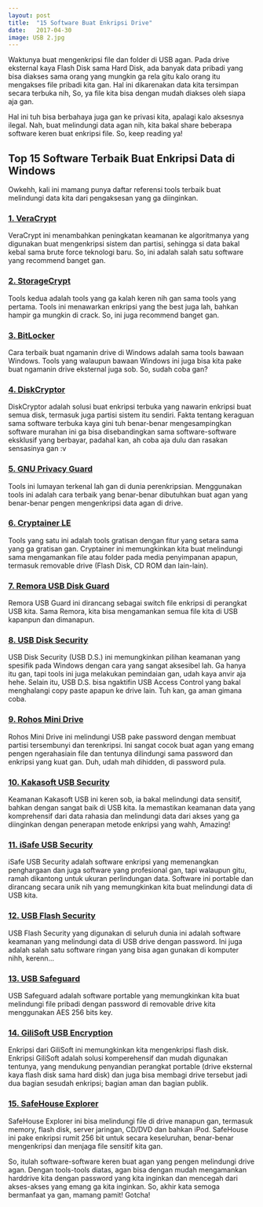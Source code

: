 ```yaml
---
layout: post
title:  "15 Software Buat Enkripsi Drive"
date:   2017-04-30
image: USB 2.jpg
---
```


<p class="intro"><span class="dropcap">W</span>aktunya buat mengenkripsi file dan folder di USB agan. Pada drive eksternal kaya Flash Disk sama Hard Disk, ada banyak data pribadi yang bisa diakses sama orang yang mungkin ga rela gitu kalo orang itu mengakses file pribadi kita gan. Hal ini dikarenakan data kita tersimpan secara terbuka nih, So, ya file kita bisa dengan mudah diakses oleh siapa aja gan.</p>

Hal ini tuh bisa berbahaya juga gan ke privasi kita, apalagi kalo aksesnya ilegal. Nah, buat melindungi data agan nih, kita bakal share beberapa software keren buat enkripsi file. So, keep reading ya!

<h2>Top 15 Software Terbaik Buat Enkripsi Data di Windows</h2>

Owkehh, kali ini mamang punya daftar referensi tools terbaik buat melindungi data kita dari pengaksesan yang ga diinginkan. 

<h3><a href="https://veracrypt.codeplex.com/">1. VeraCrypt</a></h3>

VeraCrypt ini menambahkan peningkatan keamanan ke algoritmanya yang digunakan buat mengenkripsi sistem dan partisi, sehingga si data bakal kebal sama brute force teknologi baru. So, ini adalah salah satu software yang recommend banget gan.

<h3><a href="http://www.storagecrypt.com/">2. StorageCrypt</a></h3>

Tools kedua adalah tools yang ga kalah keren nih gan sama tools yang pertama. Tools ini menawarkan enkripsi yang the best juga lah, bahkan hampir ga mungkin di crack. So, ini juga recommend banget gan.

<h3><a href="/">3. BitLocker</a></h3>

Cara terbaik buat ngamanin drive di Windows adalah sama tools bawaan Windows. Tools yang walaupun bawaan Windows ini juga bisa kita pake buat ngamanin drive eksternal juga sob. So, sudah coba gan?

<h3><a href="https://diskcryptor.net/wiki/Downloads">4. DiskCryptor</a></h3>

DiskCryptor adalah solusi buat enkripsi terbuka yang nawarin enkripsi buat semua disk, termasuk juga partisi sistem itu sendiri. Fakta tentang keraguan sama software terbuka kaya gini tuh benar-benar mengesampingkan software murahan ini ga bisa disebandingkan sama software-software eksklusif yang berbayar, padahal kan, ah coba aja dulu dan rasakan sensasinya gan :v

<h3><a href="https://www.gnupg.org/">5. GNU Privacy Guard</a></h3>

Tools ini lumayan terkenal lah gan di dunia perenkripsian. Menggunakan tools ini adalah cara terbaik yang benar-benar dibutuhkan buat agan yang benar-benar pengen mengenkripsi data agan di drive.

<h3><a href="http://www.cypherix.com/cryptainerle/">6. Cryptainer LE</a></h3>

Tools yang satu ini adalah tools gratisan dengan fitur yang setara sama yang ga gratisan gan. Cryptainer ini memungkinkan kita buat melindungi sama mengamankan file atau folder pada media penyimpanan apapun, termasuk removable drive (Flash Disk, CD ROM dan lain-lain).

<h3><a href="http://remora-usb-disk-guard.en.lo4d.com/">7. Remora USB Disk Guard</a></h3>

Remora USB Guard ini dirancang sebagai switch file enkripsi di perangkat USB kita. Sama Remora, kita bisa mengamankan semua file kita di USB kapanpun dan dimanapun. 

<h3><a href="http://usb-disk-security.soft112.com/">8. USB Disk Security</a></h3>

USB Disk Security (USB D.S.) ini memungkinkan pilihan keamanan yang spesifik pada Windows dengan cara yang sangat aksesibel lah. Ga hanya itu gan, tapi tools ini juga melakukan pemindaian gan, udah kaya anvir aja hehe. Selain itu, USB D.S. bisa ngaktifin USB Access Control yang bakal menghalangi copy paste apapun ke drive lain. Tuh kan, ga aman gimana coba.

<h3><a href="http://www.rohos.com/products/rohos-mini-drive/">9. Rohos Mini Drive</a></h3>

Rohos Mini Drive ini melindungi USB pake password dengan membuat partisi tersembunyi dan terenkripsi. Ini sangat cocok buat agan yang emang pengen ngerahasiain file dan tentunya dilindungi sama password dan enkripsi yang kuat gan. Duh, udah mah dihidden, di password pula.

<h3><a href="http://www.kakasoft.com/usb-security/">10. Kakasoft USB Security</a></h3>

Keamanan Kakasoft USB ini keren sob, ia bakal melindungi data sensitif, bahkan dengan sangat baik di USB kita. Ia memastikan keamanan data yang komprehensif dari data rahasia dan melindungi data dari akses yang ga diinginkan dengan penerapan metode enkripsi yang wahh, Amazing!

<h3><a href="https://www.isafesoft.com/usb-security/">11. iSafe USB Security</a></h3>

iSafe USB Security adalah software enkripsi yang memenangkan penghargaan dan juga software yang profesional gan, tapi walaupun gitu, ramah dikantong untuk ukuran perlindungan data. Software ini portable dan dirancang secara unik nih yang memungkinkan kita buat melindungi data di USB kita.

<h3><a href="http://kashu-sd.co.jp/en/">12. USB Flash Security</a></h3>

USB Flash Security yang digunakan di seluruh dunia ini adalah software keamanan yang melindungi data di USB drive dengan password. Ini juga adalah salah satu software ringan yang bisa agan gunakan di komputer nihh, kerenn...

<h3><a href="http://usbsafeguard.altervista.org/">13. USB Safeguard</a></h3>

USB Safeguard adalah software portable yang memungkinkan kita buat melindungi file pribadi dengan password di removable drive kita menggunakan AES 256 bits key.

<h3><a href="http://www.gilisoft.in/product-usb-stick-encryption.htm">14. GiliSoft USB Encryption</a></h3>

Enkripsi dari GiliSoft ini memungkinkan kita mengenkripsi flash disk. Enkripsi GiliSoft adalah solusi komperehensif dan mudah digunakan tentunya, yang mendukung penyandian perangkat portable (drive eksternal kaya flash disk sama hard disk) dan juga bisa membagi drive tersebut jadi dua bagian sesudah enkripsi; bagian aman dan bagian publik.

<h3><a href="http://www.safehousesoftware.com/SafeHouseExplorer.aspx">15. SafeHouse Explorer</a></h3>

SafeHouse Explorer ini bisa melindungi file di drive manapun gan, termasuk memory, flash disk, server jaringan, CD/DVD dan bahkan iPod. SafeHouse ini pake enkripsi rumit 256 bit untuk secara keseluruhan, benar-benar mengenkripsi dan menjaga file sensitif kita gan.

So, itulah software-software keren buat agan yang pengen melindungi drive agan. Dengan tools-tools diatas, agan bisa dengan mudah mengamankan harddrive kita dengan password yang kita inginkan dan mencegah dari akses-akses yang emang ga kita inginkan. So, akhir kata semoga bermanfaat ya gan, mamang pamit! Gotcha!
